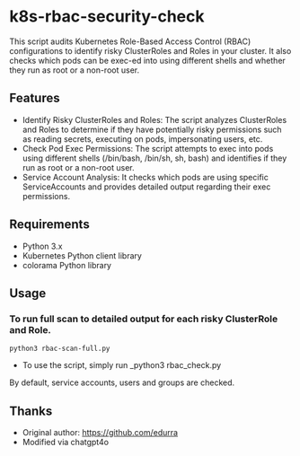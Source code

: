 # k8s-rbac-security-check

This script audits Kubernetes Role-Based Access Control (RBAC) configurations to identify risky ClusterRoles and Roles in your cluster. It also checks which pods can be exec-ed into using different shells and whether they run as root or a non-root user.

## Features

- Identify Risky ClusterRoles and Roles: The script analyzes ClusterRoles and Roles to determine if they have potentially risky permissions such as reading secrets, executing on pods, impersonating users, etc.
- Check Pod Exec Permissions: The script attempts to exec into pods using different shells (/bin/bash, /bin/sh, sh, bash) and identifies if they run as root or a non-root user.
- Service Account Analysis: It checks which pods are using specific ServiceAccounts and provides detailed output regarding their exec permissions.

## Requirements

- Python 3.x
- Kubernetes Python client library
- colorama Python library

## Usage

### To run full scan to detailed output for each risky ClusterRole and Role.

```
python3 rbac-scan-full.py
```

- To use the script, simply run _python3 rbac_check.py

By default, service accounts, users and groups are checked.


## Thanks
- Original author: https://github.com/edurra
- Modified via chatgpt4o
